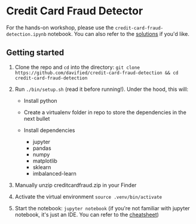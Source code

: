 # Credit Card Fraud Detector

For the hands-on workshop, please use the `credit-card-fraud-detection.ipynb` notebook. You can also refer to the [solutions](https://github.com/davified/credit-card-fraud-detection/blob/master/credit-card-fraud-detection-solution.ipynb) if you'd like.

## Getting started

1. Clone the repo and `cd` into the directory: `git clone https://github.com/davified/credit-card-fraud-detection && cd credit-card-fraud-detection`

2. Run `./bin/setup.sh` (read it before running!). Under the hood, this will:

	- Install python

	- Create a virtualenv folder in repo to store the dependencies in the next bullet

	- Install dependencies
		- jupyter
		- pandas
		- numpy
		- matplotlib
		- sklearn
		- imbalanced-learn

3. Manually unzip creditcardfraud.zip in your Finder

4. Activate the virtual environment `source .venv/bin/activate`

5. Start the notebook: `jupyter notebook` (if you're not familiar with jupyter notebook, it's just an IDE. You can refer to the [cheatsheet](https://www.cheatography.com/weidadeyue/cheat-sheets/jupyter-notebook/))

